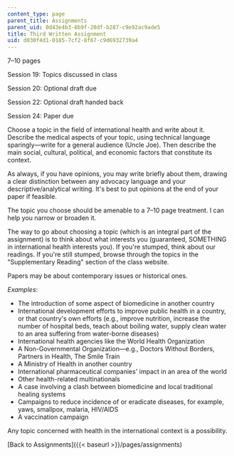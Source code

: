 ```yaml
---
content_type: page
parent_title: Assignments
parent_uid: 0d43e4b3-8b9f-20df-b287-c9e92ac9ade5
title: Third Written Assignment
uid: d030f4d1-0185-7cf2-8f67-c9d6932739a4
---
```


7–10 pages

Session 19: Topics discussed in class

Session 20: Optional draft due

Session 22: Optional draft handed back

Session 24: Paper due

Choose a topic in the field of international health and write about it. Describe the medical aspects of your topic, using technical language sparingly—write for a general audience (Uncle Joe). Then describe the main social, cultural, political, and economic factors that constitute its context.

As always, if you have opinions, you may write briefly about them, drawing a clear distinction between any advocacy language and your descriptive/analytical writing. It's best to put opinions at the end of your paper if feasible.

The topic you choose should be amenable to a 7–10 page treatment. I can help you narrow or broaden it.

The way to go about choosing a topic (which is an integral part of the assignment) is to think about what interests you (guaranteed, SOMETHING in international health interests you). If you're stumped, think about our readings. If you're still stumped, browse through the topics in the "Supplementary Reading" section of the class website.

Papers may be about contemporary issues or historical ones.

_Examples_:

*   The introduction of some aspect of biomedicine in another country
*   International development efforts to improve public health in a country, or that country's own efforts (e.g., improve nutrition, increase the number of hospital beds, teach about boiling water, supply clean water to an area suffering from water-borne diseases)
*   International health agencies like the World Health Organization
*   A Non-Governmental Organization—e.g., Doctors Without Borders, Partners in Health, The Smile Train
*   A Ministry of Health in another country
*   International pharmaceutical companies' impact in an area of the world
*   Other health-related multinationals
*   A case involving a clash between biomedicine and local traditional healing systems
*   Campaigns to reduce incidence of or eradicate diseases, for example, yaws, smallpox, malaria, HIV/AIDS
*   A vaccination campaign

Any topic concerned with health in the international context is a possibility.

[Back to Assignments]({{< baseurl >}}/pages/assignments)